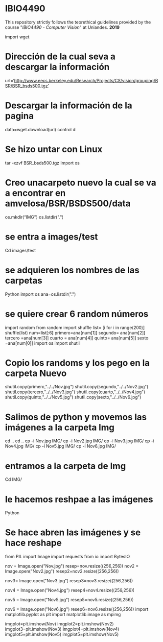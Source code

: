 # IBIO4490
This repository strictly follows the teorethical guidelines provided by the course "*IBIO4490 - Computer Vision*" at Uniandes. 
**2019**

import   wget
# Dirección de la cual seva a descargar   la información
url=‘http://www.eecs.berkeley.edu/Research/Projects/CS/vision/grouping/BSR/BSR_bsds500.tgz’
# Descargar la información de la pagina 
data=wget.download(url)
control d 
# Se hizo untar con Linux 
 tar -xzvf BSR_bsds500.tgz
Import os 
# Creo unacarpeto nuevo la cual se va a encontrar en amvelosa/BSR/BSDS500/data
os.mkdir(“IMG”)
os.listdir(".")
# se entra a images/test
Cd images/test
# se adquieren los nombres de las carpetas
Python 
import os 
ana=os.listdir(".")
# se quiere crear 6 random números
import random 
from random import shuffle 
list= [i for i in range(200)]
shuffle(list)
num=list[:6]
primero=ana[num[1]]
segundo= ana[num[2]]
tercero =ana[num[3]]
cuarto = ana[num[4]]
quinto= ana[num[5]]
sexto =ana[num[0]]
import os 
import shutil 
# Copio los randoms y los pego en la carpeta Nuevo 
shutil.copy(primero,"../../Nov.jpg")
shutil.copy(segundo,"../../Nov2.jpg")
shutil.copy(tercero,"../../Nov3.jpg")
shutil.copy(cuarto,"../../Nov4.jpg")
shutil.copy(quinto,"../../Nov5.jpg")
shutil.copy(sexto,"../../Nov6.jpg")
# Salimos de python y movemos las imágenes a la carpeta Img
cd .. 
cd .. 
cp -i Nov.jpg IMG/
cp -i Nov2.jpg IMG/
cp -i Nov3.jpg IMG/
cp -i Nov4.jpg IMG/
cp -i Nov5.jpg IMG/
cp -i Nov6.jpg IMG/
# entramos a la carpeta de Img 
Cd IMG/ 
# le hacemos reshpae a las imágenes
Python 
# Se hace abren las imágenes y se hace reshape

from PIL import Image
import requests
from io import BytesIO

nov = Image.open("Nov.jpg")
resep=nov.resize((256,256))
nov2 = Image.open("Nov2.jpg")
resep2=nov2.resize((256,256))

nov3= Image.open("Nov3.jpg")
resep3=nov3.resize((256,256))

nov4 = Image.open("Nov4.jpg")
resep4=nov4.resize((256,256))

nov5 = Image.open("Nov5.jpg")
resep5=nov5.resize((256,256))

nov6 = Image.open("Nov6.jpg")
resep6=nov6.resize((256,256))
import matplotlib.pyplot as plt
import matplotlib.image as mpimg

imgplot=plt.imshow(Nov)
imgplot2=plt.imshow(Nov2)
imgplot3=plt.imshow(Nov3)
imgplot4=plt.imshow(Nov4)
imgplot5=plt.imshow(Nov5)
imgplot5=plt.imshow(Nov5)

